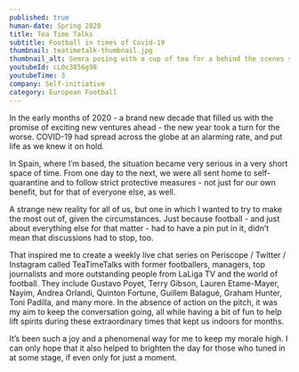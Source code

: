 ```yaml
---
published: true
human-date: Spring 2020
title: Tea Time Talks
subtitle: Football in times of Covid-19
thumbnail: teatimetalk-thumbnail.jpg
thumbnail_alt: Semra posing with a cup of tea for a behind the scenes shot of her weekly Twitter / Periscope live chats on \#TeaTimeTalks during the COVID-19 lockdown
youtubeId: cL0c3856g98
youtubeTime: 3
company: Self-initiative
category: European Football
---
```

In the early months of 2020 - a brand new decade that filled us with the promise of exciting new ventures ahead - the new year took a turn for the worse. COVID-19 had spread across the globe at an alarming rate, and put life as we knew it on hold.

In Spain, where I’m based, the situation became very serious in a very short space of time. From one day to the next, we were all sent home to self-quarantine and to follow strict protective measures - not just for our own benefit, but for that of everyone else, as well.

A strange new reality for all of us, but one in which I wanted to try to make the most out of, given the circumstances. Just because football - and just about everything else for that matter - had to have a pin put in it, didn’t mean that discussions had to stop, too.

That inspired me to create a weekly live chat series on Periscope / Twitter / Instagram called TeaTimeTalks with former footballers, managers, top journalists and more outstanding people from LaLiga TV and the world of football. They include Gustavo Poyet, Terry Gibson, Lauren Etame-Mayer, Nayim, Andrea Orlandi, Quinton Fortune, Guillem Balagué, Graham Hunter, Toni Padilla, and many more. In the absence of action on the pitch, it was my aim to keep the conversation going, all while having a bit of fun to help lift spirits during these extraordinary times that kept us indoors for months.

It’s been such a joy and a phenomenal way for me to keep my morale high. I can only hope that it also helped to brighten the day for those who tuned in at some stage, if even only for just a moment.